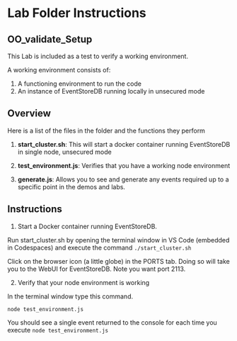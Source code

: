# Lab Folder Instructions

## OO_validate_Setup

This Lab is included as a test to verify a working environment.

A working environment consists of:

1. A functioning environment to run the code
2. An instance of EventStoreDB running locally in unsecured mode


## Overview

Here is a list of the files in the folder and the functions they perform

  1. **start_cluster.sh**:  This will start a docker container running EventStoreDB in single node, unsecured mode

  2. **test_environment.js**:  Verifies that you have a working node environment

  3. **generate.js**:  Allows you to see and generate any events required up to a specific point in the demos and labs.


## Instructions

1. Start a Docker container running EventStoreDB.

Run start_cluster.sh by opening the terminal window in VS Code (embedded in Codespaces) and execute the command ```./start_cluster.sh```

Click on the browser icon (a little globe) in the PORTS tab.  Doing so will take you to the WebUI for EventStoreDB. Note you want port 2113.

2. Verify that your node environment is working

In the terminal window type this command.

```node test_environment.js```


You should see a single event returned to the console for each time you execute ```node test_environment.js```



